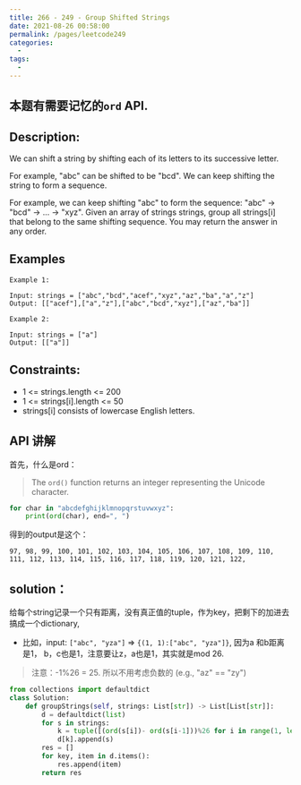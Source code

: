 ```yaml
---
title: 266 - 249 - Group Shifted Strings
date: 2021-08-26 00:58:00
permalink: /pages/leetcode249
categories:
  - 
tags:
  - 
---
```

## 本题有需要记忆的`ord` API.
## Description:
We can shift a string by shifting each of its letters to its successive letter.

For example, "abc" can be shifted to be "bcd".
We can keep shifting the string to form a sequence.

For example, we can keep shifting "abc" to form the sequence: "abc" -> "bcd" -> ... -> "xyz".
Given an array of strings strings, group all strings[i] that belong to the same shifting sequence. You may return the answer in any order.


## Examples
```
Example 1:

Input: strings = ["abc","bcd","acef","xyz","az","ba","a","z"]
Output: [["acef"],["a","z"],["abc","bcd","xyz"],["az","ba"]]

Example 2:

Input: strings = ["a"]
Output: [["a"]]
```

## Constraints:
- 1 <= strings.length <= 200
- 1 <= strings[i].length <= 50
- strings[i] consists of lowercase English letters.

## API 讲解
首先，什么是ord：
> The `ord()` function returns an integer representing the Unicode character.
```python
for char in "abcdefghijklmnopqrstuvwxyz":
    print(ord(char), end=", ")
```
得到的output是这个：
```
97, 98, 99, 100, 101, 102, 103, 104, 105, 106, 107, 108, 109, 110, 111, 112, 113, 114, 115, 116, 117, 118, 119, 120, 121, 122, 
```

## solution：
给每个string记录一个只有距离，没有真正值的tuple，作为key，把剩下的加进去搞成一个dictionary,  
- 比如，input: `["abc", "yza"]` => `{(1, 1):["abc", "yza"]}`, 因为a 和b距离是1， b，c也是1，注意要让z，a也是1，其实就是mod 26.

> 注意：-1%26 = 25. 所以不用考虑负数的 (e.g., "az" == "zy")

```python
from collections import defaultdict
class Solution:
    def groupStrings(self, strings: List[str]) -> List[List[str]]:
        d = defaultdict(list)
        for s in strings:
            k = tuple([(ord(s[i])- ord(s[i-1]))%26 for i in range(1, len(s))])
            d[k].append(s)
        res = []
        for key, item in d.items():
            res.append(item)
        return res
```